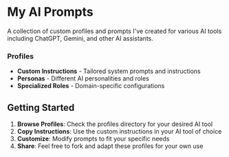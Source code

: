 # My AI Prompts
A collection of custom profiles and prompts I've created for various AI tools including ChatGPT, Gemini, and other AI assistants.

### Profiles
- **Custom Instructions** - Tailored system prompts and instructions
- **Personas** - Different AI personalities and roles
- **Specialized Roles** - Domain-specific configurations

## Getting Started

1. **Browse Profiles**: Check the profiles directory for your desired AI tool
2. **Copy Instructions**: Use the custom instructions in your AI tool of choice
3. **Customize**: Modify prompts to fit your specific needs
4. **Share**: Feel free to fork and adapt these profiles for your own use

